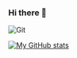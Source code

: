 ### Hi there 👋

<!--
**there2989/there2989** is a ✨ _special_ ✨ repository because its `README.md` (this file) appears on your GitHub profile.

Here are some ideas to get you started:

- 🔭 I’m currently working on ...
- 🌱 I’m currently learning ...
- 👯 I’m looking to collaborate on ...
- 🤔 I’m looking for help with ...
- 💬 Ask me about ...
- 📫 How to reach me: ...
- 😄 Pronouns: ...
- ⚡ Fun fact: ...
-->

![Git](https://img.shields.io/badge/-Git-F05032?style=for-the-badge&logo=git&logoColor=ffffff)

[![My GitHub stats](https://github-readme-stats.vercel.app/api?username=there2989)](https://github.com/anuraghazra/github-readme-stats)


